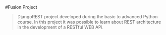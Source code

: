 #Fusion Project

> DjangoREST project developed during the basic to advanced Python course. In this project it was possible to learn about REST architecture in the development of a RESTful WEB API.
